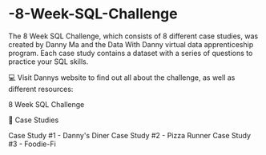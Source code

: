 # -8-Week-SQL-Challenge
The 8 Week SQL Challenge, which consists of 8 different case studies, was created by Danny Ma and the Data With Danny virtual data apprenticeship program. Each case study contains a dataset with a series of questions to practice your SQL skills.

💻 Visit Dannys website to find out all about the challenge, as well as different resources:

8 Week SQL Challenge

📌 Case Studies

Case Study #1 - Danny's Diner
Case Study #2 - Pizza Runner
Case Study #3 - Foodie-Fi
